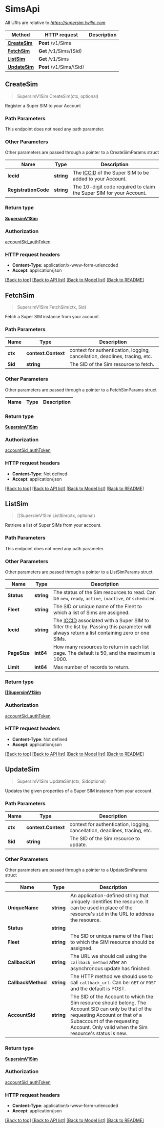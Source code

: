 # SimsApi

All URIs are relative to *https://supersim.twilio.com*

Method | HTTP request | Description
------------- | ------------- | -------------
[**CreateSim**](SimsApi.md#CreateSim) | **Post** /v1/Sims | 
[**FetchSim**](SimsApi.md#FetchSim) | **Get** /v1/Sims/{Sid} | 
[**ListSim**](SimsApi.md#ListSim) | **Get** /v1/Sims | 
[**UpdateSim**](SimsApi.md#UpdateSim) | **Post** /v1/Sims/{Sid} | 



## CreateSim

> SupersimV1Sim CreateSim(ctx, optional)



Register a Super SIM to your Account

### Path Parameters

This endpoint does not need any path parameter.

### Other Parameters

Other parameters are passed through a pointer to a CreateSimParams struct


Name | Type | Description
------------- | ------------- | -------------
**Iccid** | **string** | The [ICCID](https://en.wikipedia.org/wiki/Subscriber_identity_module#ICCID) of the Super SIM to be added to your Account.
**RegistrationCode** | **string** | The 10-digit code required to claim the Super SIM for your Account.

### Return type

[**SupersimV1Sim**](SupersimV1Sim.md)

### Authorization

[accountSid_authToken](../README.md#accountSid_authToken)

### HTTP request headers

- **Content-Type**: application/x-www-form-urlencoded
- **Accept**: application/json

[[Back to top]](#) [[Back to API list]](../README.md#documentation-for-api-endpoints)
[[Back to Model list]](../README.md#documentation-for-models)
[[Back to README]](../README.md)


## FetchSim

> SupersimV1Sim FetchSim(ctx, Sid)



Fetch a Super SIM instance from your account.

### Path Parameters


Name | Type | Description
------------- | ------------- | -------------
**ctx** | **context.Context** | context for authentication, logging, cancellation, deadlines, tracing, etc.
**Sid** | **string** | The SID of the Sim resource to fetch.

### Other Parameters

Other parameters are passed through a pointer to a FetchSimParams struct


Name | Type | Description
------------- | ------------- | -------------

### Return type

[**SupersimV1Sim**](SupersimV1Sim.md)

### Authorization

[accountSid_authToken](../README.md#accountSid_authToken)

### HTTP request headers

- **Content-Type**: Not defined
- **Accept**: application/json

[[Back to top]](#) [[Back to API list]](../README.md#documentation-for-api-endpoints)
[[Back to Model list]](../README.md#documentation-for-models)
[[Back to README]](../README.md)


## ListSim

> []SupersimV1Sim ListSim(ctx, optional)



Retrieve a list of Super SIMs from your account.

### Path Parameters

This endpoint does not need any path parameter.

### Other Parameters

Other parameters are passed through a pointer to a ListSimParams struct


Name | Type | Description
------------- | ------------- | -------------
**Status** | **string** | The status of the Sim resources to read. Can be `new`, `ready`, `active`, `inactive`, or `scheduled`.
**Fleet** | **string** | The SID or unique name of the Fleet to which a list of Sims are assigned.
**Iccid** | **string** | The [ICCID](https://en.wikipedia.org/wiki/Subscriber_identity_module#ICCID) associated with a Super SIM to filter the list by. Passing this parameter will always return a list containing zero or one SIMs.
**PageSize** | **int64** | How many resources to return in each list page. The default is 50, and the maximum is 1000.
**Limit** | **int64** | Max number of records to return.

### Return type

[**[]SupersimV1Sim**](SupersimV1Sim.md)

### Authorization

[accountSid_authToken](../README.md#accountSid_authToken)

### HTTP request headers

- **Content-Type**: Not defined
- **Accept**: application/json

[[Back to top]](#) [[Back to API list]](../README.md#documentation-for-api-endpoints)
[[Back to Model list]](../README.md#documentation-for-models)
[[Back to README]](../README.md)


## UpdateSim

> SupersimV1Sim UpdateSim(ctx, Sidoptional)



Updates the given properties of a Super SIM instance from your account.

### Path Parameters


Name | Type | Description
------------- | ------------- | -------------
**ctx** | **context.Context** | context for authentication, logging, cancellation, deadlines, tracing, etc.
**Sid** | **string** | The SID of the Sim resource to update.

### Other Parameters

Other parameters are passed through a pointer to a UpdateSimParams struct


Name | Type | Description
------------- | ------------- | -------------
**UniqueName** | **string** | An application-defined string that uniquely identifies the resource. It can be used in place of the resource's `sid` in the URL to address the resource.
**Status** | **string** | 
**Fleet** | **string** | The SID or unique name of the Fleet to which the SIM resource should be assigned.
**CallbackUrl** | **string** | The URL we should call using the `callback_method` after an asynchronous update has finished.
**CallbackMethod** | **string** | The HTTP method we should use to call `callback_url`. Can be: `GET` or `POST` and the default is POST.
**AccountSid** | **string** | The SID of the Account to which the Sim resource should belong. The Account SID can only be that of the requesting Account or that of a Subaccount of the requesting Account. Only valid when the Sim resource's status is new.

### Return type

[**SupersimV1Sim**](SupersimV1Sim.md)

### Authorization

[accountSid_authToken](../README.md#accountSid_authToken)

### HTTP request headers

- **Content-Type**: application/x-www-form-urlencoded
- **Accept**: application/json

[[Back to top]](#) [[Back to API list]](../README.md#documentation-for-api-endpoints)
[[Back to Model list]](../README.md#documentation-for-models)
[[Back to README]](../README.md)

